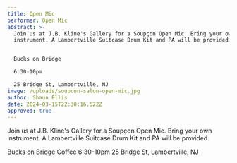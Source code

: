 ```yaml
---
title: Open Mic
performer: Open Mic
abstract: >-
  Join us at J.B. Kline's Gallery for a Soupçon Open Mic. Bring your own
  instrument. A Lambertville Suitcase Drum Kit and PA will be provided.


  Bucks on Bridge 

  6:30-10pm

  25 Bridge St, Lambertville, NJ
image: /uploads/soupcon-salon-open-mic.jpg
author: Shaun Ellis
date: 2024-03-15T22:30:16.522Z
approved: true
---
```

Join us at J.B. Kline's Gallery for a Soupçon Open Mic. Bring your own instrument. A Lambertville Suitcase Drum Kit and PA will be provided.

Bucks on Bridge Coffee
6:30-10pm
25 Bridge St, Lambertville, NJ